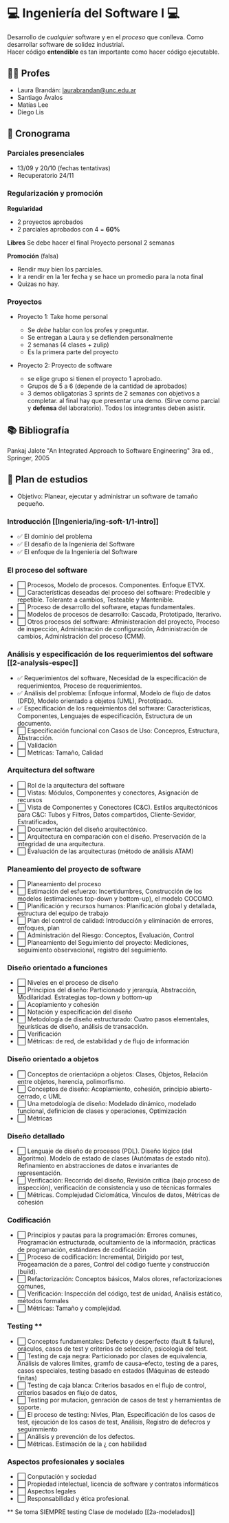 # 💻️ Ingeniería del Software I 💻️
Desarrollo de *cualquier* software y en el *proceso* que conlleva.
Como desarrollar software de solidez industrial.  
Hacer código **entendible** es tan importante como hacer código ejecutable.

## 👩‍🏫️ Profes
* Laura Brandán: [laurabrandan@unc.edu.ar](laurabrandan@unc.edu.ar)
* Santiago Ávalos
* Matías Lee
* Diego Lis

## 📆 Cronograma
### Parciales presenciales
* 13/09 y 20/10  (fechas tentativas)
* Recuperatorio 24/11

### Regularización y promoción
**Regularidad**
* 2 proyectos aprobados
* 2 parciales aprobados con 4 = **60%**

**Libres**
Se debe hacer el final
Proyecto personal 2 semanas

**Promoción** (falsa)
* Rendir muy bien los parciales.
* Ir a rendir en la 1er fecha y se hace un promedio para la nota final
* Quizas no hay.

### Proyectos
* Proyecto 1: Take home personal
    * Se *debe* hablar con los profes y preguntar.
    * Se entregan a Laura y se defienden personalmente
    * 2 semanas (4 clases + zulip)
    * Es la primera parte del proyecto

* Proyecto 2: Proyecto de software
    * se elige grupo si tienen el proyecto 1 aprobado.
    * Grupos de 5 a 6 (depende de la cantidad de aprobados)
    * 3 demos obligatorias 3 sprints de 2 semanas con objetivos a completar.
      al final hay que presentar una demo. (Sirve como parcial y **defensa** del 
      laboratorio). Todos los integrantes deben asistir.

## 📚️ Bibliografía
Pankaj Jalote "An Integrated Approach to Software Engineering" 3ra ed.,
Springer, 2005

## 📑️ Plan de estudios
* Objetivo: Planear, ejecutar y administrar un software de tamaño pequeño.

### **Introducción** [[Ingenieria/ing-soft-1/1-intro]]
+ ✅️ El dominio del problema
+ ✅️ El desafío de la Ingeniería del Software
+ ✅️ El enfoque de la Ingeniería del Software

### **El proceso del software**
+ ⬜️ Procesos, Modelo de procesos. Componentes. Enfoque ETVX.
+ ⬜️ Características deseadas del proceso del software: Predecible y repetible. Tolerante a cambios, Testeable y Mantenible.
+ ⬜️ Proceso de desarrollo del software, etapas fundamentales.
+ ⬜️ Modelos de procesos de desarrollo: Cascada, Prototipado, Iterarivo.
+ ⬜️ Otros procesos del software: Afministeracion del proyecto, Proceso de inspección, Administración de configuración, Administración de cambios, Administración del proceso (CMM).

### **Análisis y especificación de los requerimientos del software**  [[2-analysis-espec]]
+ ✅️ Requerimientos del software, Necesidad de la especificación de requerimientos, Proceso de requerimientos.
+ ✅️ Análisis del problema: Enfoque informal, Modelo de flujo de datos (DFD), Modelo orientado a objetos (UML), Prototipado.
+ ✅️ Especificación de los requeimientos del software: Características, Componentes, Lenguajes de especificación, Estructura de un documento.
+ ⬜️ Especificación funcional con Casos de Uso: Concepros, Estructura, Abstracción.
+ ⬜️ Validación
+ ⬜️ Metricas: Tamaño, Calidad

### **Arquitectura del software**
+ ⬜️ Rol de la arquitectura del software
+ ⬜️ Vistas: Módulos, Componentes y conectores, Asignación de recursos
+ ⬜️ Vista de Componentes y Conectores (C&C). Estilos arquitectónicos para C&C: Tubos y Filtros, Datos compartidos, Cliente-Sevidor, Estratificados,
+ ⬜️ Documentación del diseño arquitectónico.
+ ⬜️ Arquitectura en comparación con el diseño. Preservación de la integridad de una arquitectura.
+ ⬜️ Evaluación de las arquitecturas (método de análisis ATAM)

### **Planeamiento del proyecto de software**
+ ⬜️ Planeamiento del proceso
+ ⬜️ Estimación del esfuerzo: Incertidumbres, Construcción de los modelos (estimaciones top-down y bottom-up), el modelo COCOMO.
+ ⬜️ Planificación y recursos humanos: Planificación global y detallada, estructura del equipo de trabajo
+ ⬜️ Plan del control de calidad: Introducción y eliminación de errores, enfoques, plan
+ ⬜️ Administración del Riesgo: Conceptos, Evaluación, Control
+ ⬜️ Planeamiento del Seguimiento del proyecto: Mediciones, seguimiento observacional, registro del seguimiento.

### **Diseño orientado a funciones**
+ ⬜️ Niveles en el proceso de diseño
+ ⬜️ Principios del diseño: Particionado y jerarquía, Abstracción, Modilaridad. Estrategias top-down y bottom-up
+ ⬜️ Acoplamiento y cohesión
+ ⬜️ Notación y especificación del diseño
+ ⬜️ Metodología de diseño estructurado: Cuatro pasos elementales, heurísticas de diseño, análisis de transacción.
+ ⬜️ Verificación
+ ⬜️ Métricas: de red, de estabilidad y de flujo de información

### **Diseño orientado a objetos**
+ ⬜️ Conceptos de orientaciópn a objetos: Clases, Objetos, Relación entre objetos, herencia, polimorfismo.
+ ⬜️ Conceptos de diseño: Acoplamiento, cohesión, principio abierto-cerrado, c UML
+ ⬜️ Una metodología de diseño: Modelado dinámico, modelado funcional, definicion de clases y operaciones, Optimización
+ ⬜️ Métricas

### **Diseño detallado**
+ ⬜️ Lenguaje de diseño de procesos (PDL). Diseño lógico (del algoritmo). Modelo de estado de clases (Autómatas de estado nito). Refinamiento en abstracciones de datos e invariantes de representación.
+ ⬜️ Verificación: Recorrido del diseño, Revisión crítica (bajo proceso de inspección), verificación de consistencia y uso de técnicas formales
+ ⬜️ Métricas. Complejudad Ciclomática, Vínculos de datos, Métricas de cohesión

### **Codificación**
+ ⬜️ Principios y pautas para la programación: Errores comunes, Programación estructurada, ocultamiento de la información, prácticas de programación, estándares de codificación
+ ⬜️ Proceso de codificación: Incremental, Dirigido por test, Progeamación de a pares, Control del código fuente y construcción (build).
+ ⬜️ Refactorización: Conceptos básicos, Malos olores, refactorizaciones comunes,
+ ⬜️ Verificación: Inspección del código, test de unidad, Análisis estático, métodos formales
+ ⬜️ Métricas: Tamaño y complejidad.

### **Testing** **
+ ⬜️ Conceptos fundamentales: Defecto y desperfecto  (fault & failure), oráculos, casos de test y criterios de selección, psicología del test.
+ ⬜️ Testing de caja negra: Particionado por clases de equivalencia, Análisis de valores limites, gramfo de causa-efecto, testing de a pares, casos especiales, testing basado en estados (Máquinas de esteado finitas)
+ ⬜️ Testing de caja blanca: Criterios basados en el flujo de control, criterios basados en flujo de datos,
+ ⬜️ Testing por mutacion, genración de casos de test y herramientas de soporte.
+ ⬜️ El proceso de testing: Nivles, Plan, Especificación de los casos de test, ejecución de los casos de test, Análisis, Registro de defecros y seguimmiento
+ ⬜️ Análisis y prevención de los defectos.
+ ⬜️ Métricas. Estimación de la ¿ con habilidad

### **Aspectos profesionales y sociales**
+ ⬜️ Conputación y sociedad
+ ⬜️ Propiedad intelectual, licencia de software y contratos informáticos
+ ⬜️ Aspectos legales
+ ⬜️ Responsabilidad y ética profesional.

** Se toma SIEMPRE testing
Clase de modelado [[2a-modelados]] 